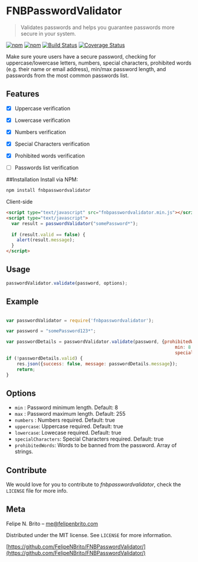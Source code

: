 # FNBPasswordValidator
> Validates passwords and helps you guarantee passwords more secure in your system.

[![npm](https://img.shields.io/npm/v/npm.svg?maxAge=2592000)]()
[![npm](https://img.shields.io/npm/l/express.svg?maxAge=2592000)]()
[![Build Status](https://travis-ci.org/FelipeNBrito/FNBPasswordValidator.svg?branch=master)](https://travis-ci.org/FelipeNBrito/FNBPasswordValidator)
[![Coverage Status](https://coveralls.io/repos/github/FelipeNBrito/FNBPasswordValidator/badge.svg?branch=master)](https://coveralls.io/github/FelipeNBrito/FNBPasswordValidator?branch=master)

Make sure youre users have a secure password, checking for uppercase/lowercase letters, numbers, special characters, prohibited words (e.g. their name or email address), min/max password length, and passwords from the most common passwords list.


## Features

- [x] Uppercase verification
- [x] Lowercase verification
- [x] Numbers verification
- [x] Special Characters verification
- [x] Prohibited words verification
- [ ] Passwords list verification


##Installation
Install via NPM:

```ruby
npm install fnbpasswordvalidator

```

Client-side

```html
<script type="text/javascript" src="fnbpasswordvalidator.min.js"></script>
<script type="text/javascript">
  var result = passwordValidator("somePassword*");
  
  if (result.valid == false) { 
    alert(result.message);
  }
</script>
```

## Usage

```javascript 
passwordValidator.validate(password, options);
```

## Example

```javascript

var passwordValidator = require('fnbpasswordvalidator');

var password = "somePassword123*";

var passwordDetails = passwordValidator.validate(password, {prohibitedWords: [first_name, last_name, email],
                                                                min: 8,
                                                                specialCharacters: false});
if (!passwordDetails.valid) {
    res.json({success: false, message: passwordDetails.message});
    return; 
}
```
## Options

 * ``` min ``` : Password minimum length. Default: 8
 * ``` max ``` : Password maximum length. Default: 255
 * ```numbers``` : Numbers required. Default: true
 * ```uppercase```: Uppercase required. Default: true
 * ```lowercase```: Lowecase required. Default: true
 * ```specialCharacters```: Special Characters required. Default: true
 * ```prohibitedWords```: Words to be banned from the password. Array of strings.


## Contribute

We would love for you to contribute to *fnbpasswordvalidator*, check the ``LICENSE`` file for more info.

## Meta

Felipe N. Brito – me@felipenbrito.com

Distributed under the MIT license. See ``LICENSE`` for more information.

[https://github.com/FelipeNBrito/FNBPasswordValidator/](https://github.com/FelipeNBrito/FNBPasswordValidator/)

